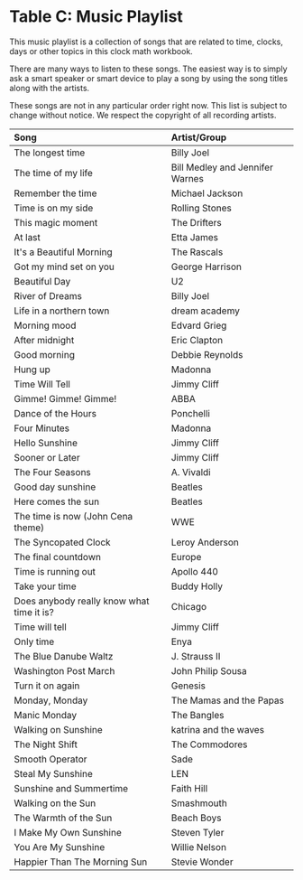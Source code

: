 # Table C: Music Playlist

This music playlist is a collection of songs that are related to time, clocks, days or other topics in this clock math workbook.

There are many ways to listen to these songs. The easiest way is to simply ask a smart speaker or smart device to play a song by using the song titles along with the artists.

These songs are not in any particular order right now. This list is subject to change without notice. We respect the copyright of all recording artists.

Song | Artist/Group 
:--- | :---
The longest time  |  Billy Joel
The time of my life  |  Bill Medley and Jennifer Warnes
Remember the time  |  Michael Jackson
Time is on my side  |  Rolling Stones
This magic moment  |  The Drifters
At last  |  Etta James
It's a Beautiful Morning  |  The Rascals
Got my mind set on you  |  George Harrison
Beautiful Day  |  U2
River of Dreams  |  Billy Joel
Life in a northern town  |  dream academy
Morning mood  |  Edvard Grieg
After midnight  |  Eric Clapton
Good morning  |  Debbie Reynolds
Hung up  |  Madonna
Time Will Tell  |  Jimmy Cliff
Gimme! Gimme! Gimme!  |  ABBA
Dance of the Hours | Ponchelli
Four Minutes  |  Madonna
Hello Sunshine  |  Jimmy Cliff
Sooner or Later  |  Jimmy Cliff
The Four Seasons  |  A. Vivaldi
Good day sunshine  |  Beatles
Here comes the sun  |  Beatles
The time is now (John Cena theme)  |  WWE
The Syncopated Clock  |  Leroy Anderson
The final countdown  |  Europe
Time is running out  |  Apollo 440
Take your time  |  Buddy Holly
Does anybody really know what time it is?  |  Chicago
Time will tell  |  Jimmy Cliff
Only time  |  Enya
The Blue Danube Waltz  |  J. Strauss II
Washington Post March  |  John Philip Sousa
Turn it on again  |  Genesis
Monday, Monday  |  The Mamas and the Papas
Manic Monday  |  The Bangles
Walking on Sunshine  | katrina and the waves
The Night Shift  |  The Commodores
Smooth Operator  |  Sade
Steal My Sunshine  |  LEN
Sunshine and Summertime  |  Faith Hill
Walking on the Sun  |  Smashmouth
The Warmth of the Sun  |  Beach Boys
I Make My Own Sunshine  |  Steven Tyler
You Are My Sunshine  |  Willie Nelson
Happier Than The Morning Sun  |  Stevie Wonder
